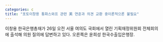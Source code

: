 ```yaml
---
categories: c
title: "포토이창용 통화스와프 관련 美 연준과 의견 교환 중이론적으론 불필요"
---
```

 이창용 한국은행총재가 26일 오전 서울 여의도 국회에서 열린 기획재정위원회 전체회의에 출석해 의원 질의에 답변하고 있다. 오른쪽은 윤희성 한국수출입은행장.